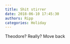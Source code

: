 ```yaml
---
title: Shit stirrer
date: 2018-06-10 17:45:30
authors: Ripp
categories: Holiday
---
```


 Theodore? Really? Move back